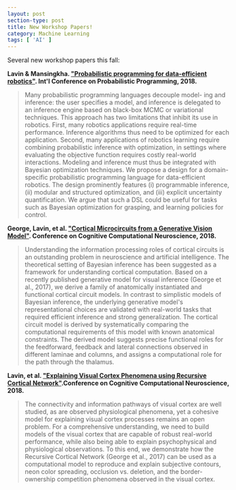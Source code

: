 ```yaml
---
layout: post
section-type: post
title: New Workshop Papers!
category: Machine Learning
tags: [ 'AI' ]
---
```


Several new workshop papers this fall:

**Lavin & Mansingkha. ["Probabilistic programming for data-efficient robotics"](https://drive.google.com/file/d/1QRtF-dcU-Ou09X2DokqNcbtUHXK9c8HC/view?usp=sharing). Int'l Conference on Probabilistic Programming, 2018.**

> Many probabilistic programming languages decouple model-
ing and inference: the user specifies a model, and inference is delegated to an inference engine based on black-box MCMC or variational techniques. This approach has two limitations that inhibit its use in robotics. First, many robotics applications require real-time performance. Inference algorithms thus need to be optimized for each application. Second, many applications of robotics learning require combining probabilistic inference with optimization, in settings where evaluating the objective function requires costly real-world interactions. Modeling and inference must thus be integrated with Bayesian optimization techniques. We propose a design for a domain-specific probabilistic programming language
for data-efficient robotics. The design prominently features (i) programmable inference, (ii) modular and structured optimization, and (iii) explicit uncertainty quantification. We argue that such a DSL could be useful for tasks such as Bayesian optimization for grasping, and learning policies for control.

**George, Lavin, et al. ["Cortical Microcircuits from a Generative Vision Model"](https://www.biorxiv.org/content/early/2018/08/05/379313). Conference on Cognitive Computational Neuroscience, 2018.**

> Understanding the information processing roles of cortical circuits is an outstanding problem in neuroscience and artificial intelligence. The theoretical setting of Bayesian inference has been suggested as a framework for understanding cortical computation. Based on a recently published generative model for visual inference (George et al., 2017), we derive a family of anatomically instantiated and functional cortical circuit models. In contrast to simplistic models of Bayesian inference, the underlying generative model's representational choices are validated with real-world tasks that required efficient inference and strong generalization. The cortical circuit model is derived by systematically comparing the computational requirements of this model with known anatomical constraints. The derived model suggests precise functional roles for the feedforward, feedback and lateral connections observed in different laminae and columns, and assigns a computational role for the path through the thalamus.

**Lavin, et al. ["Explaining Visual Cortex Phenomena using Recursive Cortical Network"](https://www.biorxiv.org/content/early/2018/07/30/380048).Conference on Cognitive Computational Neuroscience, 2018.**

> The connectivity and information pathways of visual cortex are well studied, as are observed physiological phenomena, yet a cohesive model for explaining visual cortex processes remains an open problem. For a comprehensive understanding, we need to build models of the visual cortex that are capable of robust real-world performance, while also being able to explain psychophysical and physiological observations. To this end, we demonstrate how the Recursive Cortical Network (George et al., 2017) can be used as a computational model to reproduce and explain subjective contours, neon color spreading, occlusion vs. deletion, and the border-ownership competition phenomena observed in the visual cortex.




